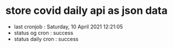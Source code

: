 # store covid daily api as json data

- last cronjob : Saturday, 10 April 2021 12:21:05
- status og cron : success
- status daily cron : success
      
      